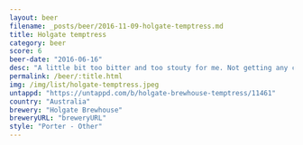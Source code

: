 ```yaml
---
layout: beer
filename: _posts/beer/2016-11-09-holgate-temptress.md
title: Holgate temptress
category: beer
score: 6
beer-date: "2016-06-16"
desc: "A little bit too bitter and too stouty for me. Not getting any chocolate either"
permalink: /beer/:title.html
img: /img/list/holgate-temptress.jpeg
untappd: "https://untappd.com/b/holgate-brewhouse-temptress/11461"
country: "Australia"
brewery: "Holgate Brewhouse"
breweryURL: "breweryURL"
style: "Porter - Other"
---
```

